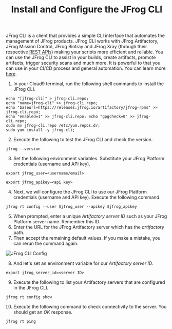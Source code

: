 ﻿---
title: "Install and Configure the JFrog CLI"
chapter: false
weight: 219
pre: "<b>2.1.9 </b>"
---

JFrog CLI is a client that provides a simple CLI interface that automates the management of JFrog products. JFrog CLI works with JFrog Artifactory, JFrog Mission Control, JFrog Bintray and JFrog Xray (through their respective [REST APIs](https://www.jfrog.com/confluence/display/JFROG/REST+API)) making your scripts more efficient and reliable. You can use the JFrog CLI to assist in your builds, create artifacts, promote artifacts, trigger security scans and much more. It is powerful to that you can use in your CI/CD process and general automation. You can learn more [here](https://www.jfrog.com/confluence/display/CLI/JFrog+CLI). 

1. In your Cloud9 terminal, run the following shell commands to install the JFrog CLI.

```
echo "[jfrog-cli]" > jfrog-cli.repo;
echo "name=jfrog-cli" >> jfrog-cli.repo;
echo "baseurl=https://releases.jfrog.io/artifactory/jfrog-rpms" >> jfrog-cli.repo;
echo "enabled=1" >> jfrog-cli.repo; echo "gpgcheck=0" >> jfrog-cli.repo;
sudo mv jfrog-cli.repo /etc/yum.repos.d/;
sudo yum install -y jfrog-cli;
```

2. Execute the following to test the JFrog CLI and check the version.

``
jfrog --version
``

3. Set the following environment variables. Substitute your JFrog Platform credentials (username and API key).

``
export jfrog_user=<username/email>
``

``
export jfrog_apikey=<api key>
``

4. Next, we will configure the JFrog CLI to use our JFrog Platform credentials (username and API key). Execute the following command. 

``
jfrog rt config --user $jfrog_user --apikey $jfrog_apikey
``

5. When prompted, enter a unique _Artifactory server ID_ such as your JFrog Platform server name. Remember this ID.
6. Enter the URL for the JFrog Artifactory server which has the _artifactory_ path.
7. Then accept the remaining default values. If you make a mistake, you can rerun the command again.

![JFrog CLI Config](/images/jfrog-cli-config.png)

8. And let's set an environment variable for our _Artifactory server ID_.

``
export jfrog_server_id=<server ID>
``

9. Execute the following to list your Artifactory servers that are configured in the JFrog CLI.

``
jfrog rt config show
``

10. Execute the following command to check connectivity to the server. You should get an _OK_ response.

``
jfrog rt ping
``
